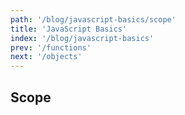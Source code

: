 ```yaml
---
path: '/blog/javascript-basics/scope'
title: 'JavaScript Basics'
index: '/blog/javascript-basics'
prev: '/functions'
next: '/objects'
---
```


## Scope